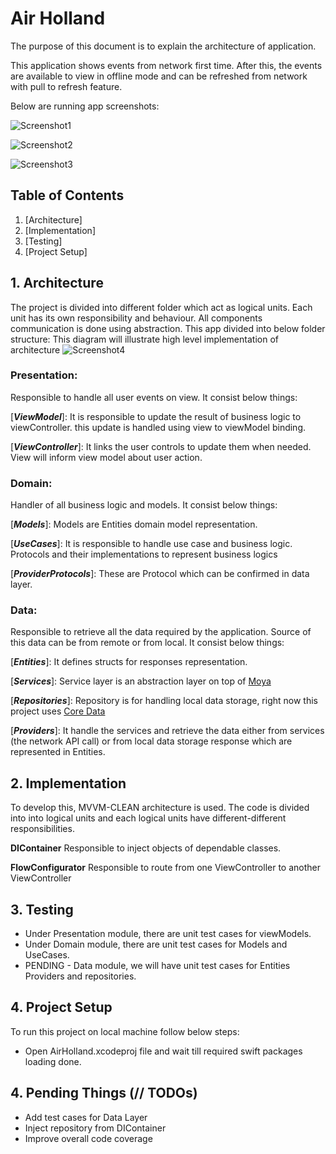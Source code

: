 # Air Holland
The purpose of this document is to explain the architecture of application.

This application shows events from network first time.
After this, the events are available to view in offline mode and can be refreshed from network with pull to refresh feature.


Below are running app screenshots:

![Screenshot1](./AirHolland/screenshots/EventsList.png)

![Screenshot2](./AirHolland/screenshots/EventsListPullToRefresh.png)

![Screenshot3](./AirHolland/screenshots/EventDetails.png)

## Table of Contents
1. [Architecture]
2. [Implementation]
3. [Testing]
4. [Project Setup]


## 1. Architecture
The project is divided into different folder which act as logical units. Each unit has its own responsibility and behaviour. All components communication is done using abstraction. 
This app divided into below folder structure:
This diagram will illustrate high level implementation of architecture
![Screenshot4](./AirHolland/Diagram/Architecture.png)

### Presentation:
Responsible to handle all user events on view.
It consist below things:

[***ViewModel***]:
It is responsible to update the result of business logic to viewController. this update is handled using view to viewModel binding.

[***ViewController***]: It links the user controls to update them when needed. View will inform view model about user action.

### Domain:

Handler of all business logic and models.
It consist below things:

[***Models***]: Models are Entities domain model representation.

[***UseCases***]: It is responsible to handle use case and business logic. Protocols and their implementations to represent business logics

[***ProviderProtocols***]: These are Protocol which can be confirmed in data layer.

### Data:
Responsible to retrieve all the data required by the application. Source of this data can be from remote or from local.
It consist below things:

[***Entities***]: It defines structs for responses representation.

[***Services***]: Service layer is an abstraction layer on top of [Moya](https://github.com/Moya/Moya)

[***Repositories***]: Repository is for handling local data storage, right now this project uses [Core Data](https://developer.apple.com/documentation/coredata)

[***Providers***]: It handle the services and retrieve the data either from services (the network API call) or from local data storage response which are represented in Entities.

## 2. Implementation
To develop this, MVVM-CLEAN architecture is used.
The code is divided into into logical units and each logical units have different-different responsibilities. 

**DIContainer**
Responsible to inject objects of dependable classes.

**FlowConfigurator**
Responsible to route from one ViewController to another ViewController 

## 3. Testing
* Under Presentation module, there are unit test cases for viewModels.
* Under Domain module, there are unit test cases for Models and UseCases.
* PENDING - Data module, we will have unit test cases for Entities Providers and repositories.


## 4. Project Setup
To run this project on local machine follow below steps:

* Open AirHolland.xcodeproj file and wait till required swift packages loading done.

## 4. Pending Things (// TODOs)
* Add test cases for Data Layer
* Inject repository from DIContainer
* Improve overall code coverage
